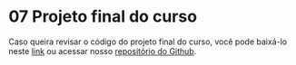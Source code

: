 # 07 Projeto final do curso

Caso queira revisar o código do projeto final do curso, você pode baixá-lo neste [link](https://github.com/alura-cursos/3413-jornada-milhas/archive/refs/heads/aula-5.zip) ou acessar nosso [repositório do Github](https://github.com/alura-cursos/3413-jornada-milhas/tree/aula-5).